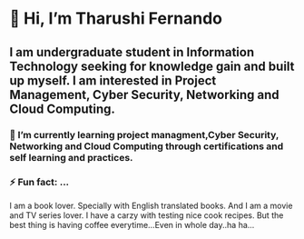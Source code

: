 # 👋 Hi, I’m Tharushi Fernando

## I am undergraduate student in Information Technology seeking for knowledge gain and built up myself. I am interested in Project Management, Cyber Security, Networking and Cloud Computing.
  

### 🌱 I’m currently learning project managment,Cyber Security, Networking and Cloud Computing through certifications and self learning and practices.


### ⚡ Fun fact: ...
  I am a book lover. Specially with English translated books. And I am a movie and TV series lover. I have a carzy with testing nice cook recipes.
  But the best thing is having coffee everytime...Even in whole day..ha ha...

<!---
tharushifernando99/tharushifernando99 is a ✨ special ✨ repository because its `README.md` (this file) appears on your GitHub profile.
You can click the Preview link to take a look at your changes.
--->
